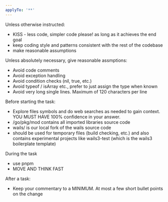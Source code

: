 ```yaml
---
applyTo: '**'
---
```


Unless otherwise instructed:
- KISS - less code, simpler code please! as long as it achieves the end goal
- keep coding style and patterns consistent with the rest of the codebase
- make reasonable assumptions

Unless absolutely necessary, give reasonable assmptions:
- Avoid code comments
- Avoid exception handling
- Avoid condition checks (nil, true, etc.)
- Avoid typeof / isArray etc., prefer to just assign the type when known
- Avoid very long single lines. Maximum of 120 characters per line

Before starting the task:
- Explore files symbols and do web searches as needed to gain context. YOU MUST HAVE 100% confidence in your answer.
- /go/pkg/mod contains all imported libraries source code
- wails/ is our local fork of the wails source code
- should be used for temporary files (build checking, etc.) and also contains experimental projects like wails3-test (which is the wails3 boilerplate template)

During the task
- use pnpm
- MOVE AND THINK FAST

After a task:
- Keep your commentary to a MINIMUM. At most a few short bullet points on the change